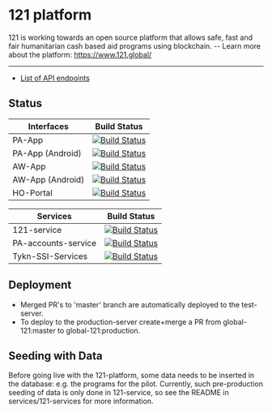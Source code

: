 121 platform
============

121 is working towards an open source platform that allows safe, fast and fair humanitarian cash based aid programs using blockchain.  -- Learn more about the platform: <https://www.121.global/>

---
- [List of API endpoints](./API%20Reference.md)  

## Status

| Interfaces | Build Status |
|------------|--------------|
| PA-App  | [![Build Status](https://dev.azure.com/global121/121%20Platform/_apis/build/status/Interfaces/PA-App?branchName=master)](https://dev.azure.com/global121/121%20Platform/_build/latest?definitionId=17&branchName=master) |
| PA-App (Android)  | [![Build Status](https://dev.azure.com/global121/121%20Platform/_apis/build/status/Interfaces/PA-App%20--%20Android?branchName=master)](https://dev.azure.com/global121/121%20Platform/_build/latest?definitionId=23&branchName=master) |
| AW-App  | [![Build Status](https://dev.azure.com/global121/121%20Platform/_apis/build/status/Interfaces/AW-App?branchName=master)](https://dev.azure.com/global121/121%20Platform/_build/latest?definitionId=18&branchName=master) |
| AW-App (Android) | [![Build Status](https://dev.azure.com/global121/121%20Platform/_apis/build/status/Interfaces/AW-App%20--%20Android?branchName=master)](https://dev.azure.com/global121/121%20Platform/_build/latest?definitionId=22&branchName=master) |
| HO-Portal  | [![Build Status](https://dev.azure.com/global121/121%20Platform/_apis/build/status/Interfaces/HO-Portal?branchName=master)](https://dev.azure.com/global121/121%20Platform/_build/latest?definitionId=13&branchName=master) |

| Services | Build Status |
|----------|--------------|
| 121-service | [![Build Status](https://dev.azure.com/global121/121%20Platform/_apis/build/status/Services/121-service?branchName=master)](https://dev.azure.com/global121/121%20Platform/_build/latest?definitionId=12&branchName=master) |
| PA-accounts-service | [![Build Status](https://dev.azure.com/global121/121%20Platform/_apis/build/status/Services/PA-accounts-service?branchName=master)](https://dev.azure.com/global121/121%20Platform/_build/latest?definitionId=19&branchName=master) |
| Tykn-SSI-Services | [![Build Status](https://dev.azure.com/global121/121%20Platform/_apis/build/status/Services/Tykn%20SSI%20Services?branchName=master)](https://dev.azure.com/global121/121%20Platform/_build/latest?definitionId=20&branchName=master) |

## Deployment

- Merged PR's to 'master' branch are automatically deployed to the test-server.
- To deploy to the production-server create+merge a PR from global-121:master to global-121:production.

## Seeding with Data

Before going live with the 121-platform, some data needs to be inserted in the database: e.g. the programs for the pilot.
Currently, such pre-production seeding of data is only done in 121-service, so see the README in services/121-services for more information.



